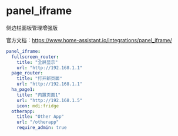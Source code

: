 # panel_iframe
侧边栏面板管理增强版

官方文档：https://www.home-assistant.io/integrations/panel_iframe/


```yaml
panel_iframe:
  fullscreen_router:
    title: "全屏显示"
    url: "http://192.168.1.1"
  page_router:
    title: "打开新页面"
    url: "http://192.168.1.1"
  ha_page1:
    title: "内置页面1"
    url: "http://192.168.1.5"
    icon: mdi:fridge
  otherapp:
    title: "Other App"
    url: "/otherapp"
    require_admin: true
```
